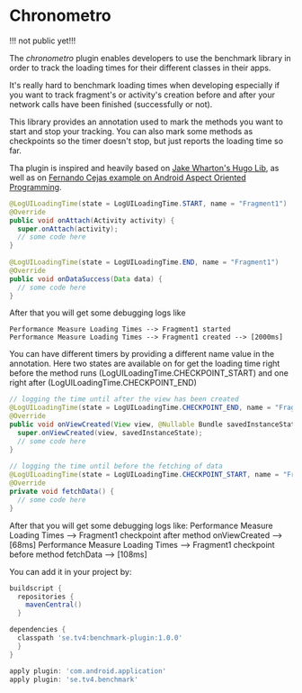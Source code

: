 # Chronometro

!!! not public yet!!!

The *chronometro* plugin enables developers to use the benchmark library in order to track the loading times for their different classes in their apps.

It's really hard to benchmark loading times when developing especially if you want to track fragment's or activity's creation before and after your network calls have been finished (successfully or not).

This library provides an annotation used to mark the methods you want to start and stop your tracking. You can also mark some methods as checkpoints so the timer doesn't stop, but just reports the loading time so far. 

Tha plugin is inspired and heavily based on [Jake Wharton's Hugo Lib](https://github.com/JakeWharton/hugo), as well as on [Fernando Cejas example on Android Aspect Oriented Programming](http://fernandocejas.com/2014/08/03/aspect-oriented-programming-in-android/).
```java
@LogUILoadingTime(state = LogUILoadingTime.START, name = "Fragment1")
@Override
public void onAttach(Activity activity) {
  super.onAttach(activity);
  // some code here
}
    
@LogUILoadingTime(state = LogUILoadingTime.END, name = "Fragment1")
@Override
public void onDataSuccess(Data data) {
  // some code here
}
```

    
After that you will get some debugging logs like
```
Performance Measure Loading Times --> Fragment1 started
Performance Measure Loading Times --> Fragment1 created --> [2000ms]
```

You can have different timers by providing a different name value in the annotation. Here two states are available on for get the loading time right before the method runs (LogUILoadingTime.CHECKPOINT_START) and one right after (LogUILoadingTime.CHECKPOINT_END)

```java    
// logging the time until after the view has been created
@LogUILoadingTime(state = LogUILoadingTime.CHECKPOINT_END, name = "Fragment1")
@Override
public void onViewCreated(View view, @Nullable Bundle savedInstanceState) {
  super.onViewCreated(view, savedInstanceState);
  // some code here
}
    
// logging the time until before the fetching of data
@LogUILoadingTime(state = LogUILoadingTime.CHECKPOINT_START, name = "Fragment1")
@Override
private void fetchData() {
  // some code here
}
```
    
After that you will get some debugging logs like:
  Performance Measure Loading Times --> Fragment1 checkpoint after method onViewCreated --> [68ms]
  Performance Measure Loading Times --> Fragment1 checkpoint before method fetchData --> [108ms]
  
  
You can add it in your project by:
```groovy
buildscript {
  repositories {
    mavenCentral()
  }

dependencies {
  classpath 'se.tv4:benchmark-plugin:1.0.0'
  }
}

apply plugin: 'com.android.application'
apply plugin: 'se.tv4.benchmark'
```
